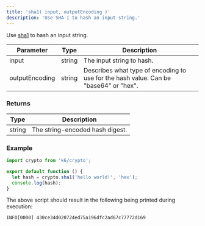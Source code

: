 ```yaml
---
title: 'sha1( input, outputEncoding )'
description: 'Use SHA-1 to hash an input string.'
---
```


Use [sha1](https://golang.org/pkg/crypto/sha1/) to hash an input string.

| Parameter      | Type   | Description                                                                          |
| -------------- | ------ | ------------------------------------------------------------------------------------ |
| input          | string | The input string to hash.                                                            |
| outputEncoding | string | Describes what type of encoding to use for the hash value. Can be "base64" or "hex". |

### Returns

| Type   | Description                     |
| ------ | ------------------------------- |
| string | The string-encoded hash digest. |

### Example

<CodeGroup labels={[]}>

```js
import crypto from 'k6/crypto';

export default function () {
  let hash = crypto.sha1('hello world!', 'hex');
  console.log(hash);
}
```

</CodeGroup>

The above script should result in the following being printed during execution:

```shell
INFO[0000] 430ce34d020724ed75a196dfc2ad67c77772d169
```
